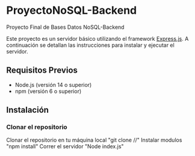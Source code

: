 # ProyectoNoSQL-Backend
Proyecto Final de Bases Datos NoSQL-Backend


Este proyecto es un servidor básico utilizando el framework [Express.js](https://expressjs.com/). A continuación se detallan las instrucciones para instalar y ejecutar el servidor.

## Requisitos Previos

- Node.js (versión 14 o superior)
- npm (versión 6 o superior)

## Instalación

### Clonar el repositorio

Clonar el repositorio en tu máquina local "git clone //"
Instalar modulos "npm install"
Correr el servidor "Node index.js"
